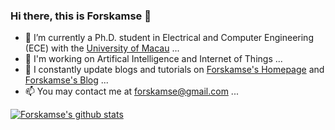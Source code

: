 ### Hi there, this is Forskamse 👋
- 🏫 I’m currently a Ph.D. student in Electrical and Computer Engineering (ECE) with the [University of Macau](https://www.um.edu.mo/) ...
- 🔭 I'm working on Artifical Intelligence and Internet of Things ...
- 📃 I constantly update blogs and tutorials on [Forskamse's Homepage](https://forskamse.github.io) and [Forskamse's Blog](https://forskamse.blog.csdn.net) ...
- 📫 You may contact me at forskamse@gmail.com ...

[![Forskamse's github stats](https://github-readme-stats.vercel.app/api?username=forskamse&show_icons=true&theme=tokyonight)](https://github.com/forskamse/github-readme-stats)
